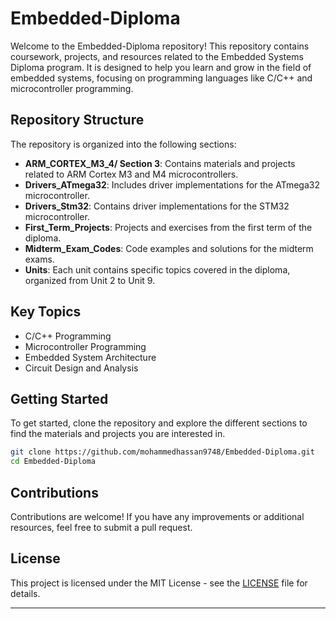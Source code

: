 # Embedded-Diploma

Welcome to the Embedded-Diploma repository! This repository contains coursework, projects, and resources related to the Embedded Systems Diploma program. It is designed to help you learn and grow in the field of embedded systems, focusing on programming languages like C/C++ and microcontroller programming.

## Repository Structure

The repository is organized into the following sections:

- **ARM_CORTEX_M3_4/ Section 3**: Contains materials and projects related to ARM Cortex M3 and M4 microcontrollers.
- **Drivers_ATmega32**: Includes driver implementations for the ATmega32 microcontroller.
- **Drivers_Stm32**: Contains driver implementations for the STM32 microcontroller.
- **First_Term_Projects**: Projects and exercises from the first term of the diploma.
- **Midterm_Exam_Codes**: Code examples and solutions for the midterm exams.
- **Units**: Each unit contains specific topics covered in the diploma, organized from Unit 2 to Unit 9.

## Key Topics

- C/C++ Programming
- Microcontroller Programming
- Embedded System Architecture
- Circuit Design and Analysis

## Getting Started

To get started, clone the repository and explore the different sections to find the materials and projects you are interested in.

```bash
git clone https://github.com/mohammedhassan9748/Embedded-Diploma.git
cd Embedded-Diploma
```

## Contributions

Contributions are welcome! If you have any improvements or additional resources, feel free to submit a pull request.

## License

This project is licensed under the MIT License - see the [LICENSE](LICENSE) file for details.

---

